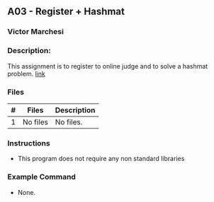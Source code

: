 ## A03 - Register + Hashmat
### Victor Marchesi
### Description:

This assignment is to register to online judge and to solve a hashmat problem. [link](https://github.com/rugbyprof/4883-Programming_Techniques/tree/master/Assignments/A03)

### Files

|   #   | Files    | Description                      |
| :---: | -------- | -------------------------------- |
|   1   | No files | No files. |


### Instructions

- This program does not require any non standard libraries

### Example Command

- None.